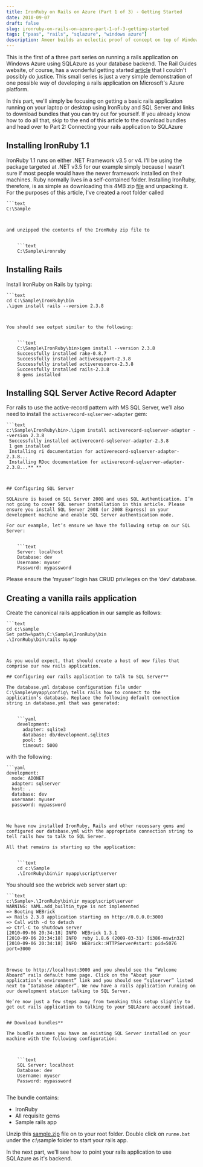 ```yaml
---
title: IronRuby on Rails on Azure (Part 1 of 3) - Getting Started
date: 2010-09-07
draft: false
slug: ironruby-on-rails-on-azure-part-1-of-3-getting-started
tags: ["paas", "rails", "sqlazure", "windows azure"]
description: Ameer builds an eclectic proof of concept on top of Windows Azure (part 1 of 3)...
---
```


This is the first of a three part series on running a rails application on Windows Azure using SQLAzure as your database backend. The Rail Guides website, of course, has a wonderful getting started [article](http://guides.rubyonrails.org/getting_started.html) that I couldn't possibly do justice. This small series is just a very simple demonstration of one possible way of developing a rails application on Microsoft's Azure platform.

In this part, we'll simply be focusing on getting a basic rails application running on your laptop or desktop using IronRuby and SQL Server and links to download bundles that you can try out for yourself. If you already know how to do all that, skip to the end of this article to the download bundles and head over to Part 2: Connecting your rails application to SQLAzure 

## Installing IronRuby 1.1

IronRuby 1.1 runs on either .NET Framework v3.5 or v4. I'll be using the package targeted at .NET v3.5 for our example simply because I wasn't sure if most people would have the newer framework installed on their machines. Ruby normally lives in a self-contained folder. Installing IronRuby, therefore, is as simple as downloading this 4MB zip [file](http://ironruby.codeplex.com/releases/view/43540#DownloadId=133276) and unpacking it.   For the purposes of this article, I've created a root folder called


    ```text
    C:\Sample
```


and unzipped the contents of the IronRuby zip file to


    ```text
    C:\Sample\ironruby
```


## Installing Rails

Install IronRuby on Rails by typing:

    
    ```text
    cd C:\Sample\IronRuby\bin
    .\igem install rails --version 2.3.8
```


You should see output similar to the following:

    
    ```text
    C:\Sample\IronRuby\bin>igem install --version 2.3.8  
    Successfully installed rake-0.8.7
    Successfully installed activesupport-2.3.8
    Successfully installed activeresource-2.3.8
    Successfully installed rails-2.3.8
    8 gems installed
```


## Installing SQL Server Active Record Adapter

For rails to use the active-record pattern with MS SQL Server, we’ll also need to install the `activerecord-sqlserver-adapter` gem:


    ```text
    c:\Sample\IronRuby\bin>.\igem install activerecord-sqlserver-adapter --version 2.3.8
     Successfully installed activerecord-sqlserver-adapter-2.3.8
     1 gem installed
     Installing ri documentation for activerecord-sqlserver-adapter-2.3.8...
     Installing RDoc documentation for activerecord-sqlserver-adapter-2.3.8...** **
```


## Configuring SQL Server

SQLAzure is based on SQL Server 2008 and uses SQL Authentication. I’m not going to cover SQL server installation in this article. Please ensure you install SQL Server 2008 (or 2008 Express) on your development machine and enable SQL Server authentication mode.

For our example, let’s ensure we have the following setup on our SQL Server:


    ```text
    Server: localhost
    Database: dev
    Username: myuser
    Password: mypassword
```

  
Please ensure the ‘myuser’ login has CRUD privileges on the ‘dev’ database.

## Creating a vanilla rails application

Create the canonical rails application in our sample as follows:


    ```text
    cd c:\sample
    Set path=%path;C:\Sample\IronRuby\bin
    .\IronRuby\bin\rails myapp
```


As you would expect, that should create a host of new files that comprise our new rails application.

## Configuring our rails application to talk to SQL Server**

The database.yml database configuration file under C:\Sample\myapp\config\ tells rails how to connect to the application’s database. Replace the following default connection string in database.yml that was generated:


    ```yaml
    development:
      adapter: sqlite3
      database: db/development.sqlite3
      pool: 5
      timeout: 5000
```


with the following:


    ```yaml
    development:
      mode: ADONET
      adapter: sqlserver
      host: .
      database: dev
      username: myuser
      password: mypassword
```


We have now installed IronRuby, Rails and other necessary gems and configured our database.yml with the appropriate connection string to tell rails how to talk to SQL Server.

All that remains is starting up the application:

    
    ```text
    cd c:\Sample
    .\IronRuby\bin\ir myapp\script\server
```


You should see the webrick web server start up:

    
    ```text
    c:\Sample>.\IronRuby\bin\ir myapp\script\server
    WARNING: YAML.add_builtin_type is not implemented
    => Booting WEBrick
    => Rails 2.3.8 application starting on http://0.0.0.0:3000
    => Call with -d to detach
    => Ctrl-C to shutdown server
    [2010-09-06 20:34:18] INFO  WEBrick 1.3.1
    [2010-09-06 20:34:18] INFO  ruby 1.8.6 (2009-03-31) [i386-mswin32]
    [2010-09-06 20:34:18] INFO  WEBrick::HTTPServer#start: pid=5076 port=3000
```

  
Browse to http://localhost:3000 and you should see the “Welcome Aboard” rails default home page. Click on the “About your application’s environment” link and you should see “sqlserver” listed next to “Database adapter”. We now have a rails application running on our development station talking to SQL Server.

We’re now just a few steps away from tweaking this setup slightly to get out rails application to talking to your SQLAzure account instead.


## Download bundles**  

The bundle assumes you have an existing SQL Server installed on your machine with the following configuration:

    
    
    ```text
    SQL Server: localhost
    Database: dev
    Username: myuser
    Password: mypassword
    
```

  
The bundle contains:

 * IronRuby
 * All requisite gems
 * Sample rails app

Unzip this [sample.zip](http://github.com/downloads/writeameer/IronRuby-on-SQLAzure-sample/Sample.zip) file on to your root folder. Double click on `runme.bat` under the c:\sample folder to start your rails app.

In the next part, we'll see how to point your rails application to use SQLAzure as it's backend.
